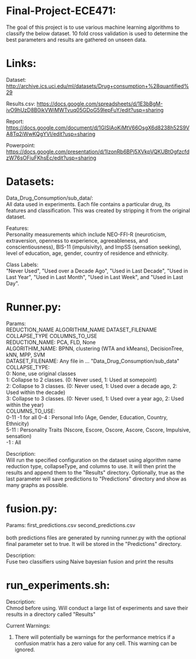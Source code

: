 # Final-Project-ECE471:

The goal of this project is to use various machine learning algorithms to classify the below dataset. 10 fold cross validation is used to determine the best parameters and results are gathered on unseen data.
# Links:
   Dataset:
   http://archive.ics.uci.edu/ml/datasets/Drug+consumption+%28quantified%29  

   Results.csv:
   https://docs.google.com/spreadsheets/d/1E3bBgM-ivO9hUzD8B0ikVWiMWTvuq05GDoG59lepFuY/edit?usp=sharing

   Report:  
https://docs.google.com/document/d/1GISlAoKiMtV66OsgX6d8238h52S9VA8Tq2iWwKQgYVI/edit?usp=sharing  

   Powerpoint:  
https://docs.google.com/presentation/d/1lzonRb6BPj5XVkpVQKUBtOgfzcfdzW76sOFiuFKhsEc/edit?usp=sharing

# Datasets:

   Data_Drug_Consumption/sub_data/:  
   All data used in experiments. Each file contains a particular drug, its features and classification. This was created by stripping it from the original dataset.

Features:  
Personality measurements which include NEO-FFI-R (neuroticism, extraversion, openness to experience, agreeableness, and conscientiousness), BIS-11 (impulsivity), and ImpSS (sensation seeking), level of education, age, gender, country of residence and ethnicity.

Class Labels:  
"Never Used", "Used over a Decade Ago", "Used in Last Decade", "Used in Last Year", "Used in Last Month", "Used in Last Week", and "Used in Last Day".

# Runner.py:


Params:  
         REDUCTION_NAME ALGORITHIM_NAME DATASET_FILENAME COLLAPSE_TYPE COLUMNS_TO_USE  
            REDUCTION_NAME: PCA, FLD, None  
            ALGORITHIM_NAME: BPNN, clustering (WTA and kMeans), DecisionTree, kNN, MPP, SVM  
            DATASET_FILENAME: Any file in ... "Data_Drug_Consumption/sub_data"
COLLAPSE_TYPE: <br>
               0: None, use original classes <br>
               1: Collapse to 2 classes. (0: Never used, 1: Used at somepoint)  <br>
               2: Collapse to 3 classes. (0: Never used, 1: Used over a decade ago, 2: Used within the decade)  <br>
               3: Collapse to 3 classes. (0: Never used, 1: Used over a year ago, 2: Used within the year)  <br>
            COLUMNS_TO_USE: <br>
            0-11 -1 for all
               0-4  : Personal Info (Age, Gender, Education, Country, Ethnicity)  <br>
               5-11 : Personality Traits (Nscore, Escore, Oscore, Ascore, Cscore, Impulsive, sensation)  <br>
               -1   : All

   Description:<br>
         Will run the specified configuration on the dataset using algorithm name    reduction type, collapseType, and columns to use. It will then print the results and append them to the "Results" directory. Optionally, true as the last parameter will save predictions to "Predictions" directory and show as many graphs as possible.

   # fusion.py:
   Params: first_predictions.csv second_predictions.csv <br> <br>
         both predictions files are generated by running runner.py with the optional final parameter set to true. It will be stored in the "Predictions" directory.

   Description: <br>
         Fuse two classifiers using Naive bayesian fusion and print the results

   # run_experiments.sh:
   Description:<br>
         Chmod before using. Will conduct a large list of experiments and save their results in a directory called "Results"

Current Warnings:
   1) There will potentially be warnings for the performance metrics if a confusion matrix has a zero value for any cell. This warning can be ignored.
